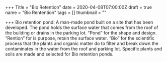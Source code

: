 +++
Title = "Bio Retention"
date = 2020-04-08T07:00:00Z
draft = true
name = "Bio Rentention"
tags = []
thumbnail = ""

+++
Bio retention pond: A man-made pond built on a site that has been developed. The pond holds the surface water that comes from the roof of the building or drains in the parking lot. “Pond” for the shape and design. “Rention” for is purpose, retain the surface water. “Bio” for the scientific process that the plants and organic matter do to filter and break down the contaminates in the water from the roof and parking lot. Specific plants and soils are made and selected for Bio retention ponds.